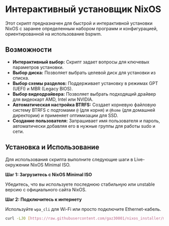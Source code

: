 # Интерактивный установщик NixOS

Этот скрипт предназначен для быстрой и интерактивной установки NixOS с заранее определенным набором программ и конфигурацией, ориентированной на использование bspwm.

## Возможности

* **Интерактивный выбор:** Скрипт задает вопросы для ключевых параметров установки.
* **Выбор диска:** Позволяет выбрать целевой диск для установки из списка.
* **Выбор схемы разделов:** Поддерживает установку в режимах GPT (UEFI) и MBR (Legacy BIOS).
* **Выбор видеодрайвера:** Позволяет выбрать подходящий драйвер для видеокарт AMD, Intel или NVIDIA.
* **Автоматическая настройка BTRFS:** Создает корневую файловую систему BTRFS с подтомами `@` (для корня) и `@home` (для домашней директории) и применяет оптимизации для SSD.
* **Создание пользователя:** Запрашивает имя пользователя и пароль, автоматически добавляя его в нужные группы для работы sudo и сети.

## Установка и Использование

Для использования скрипта выполните следующие шаги в Live-окружении NixOS Minimal ISO.

**Шаг 1: Загрузитесь с NixOS Minimal ISO**

Убедитесь, что вы используете последнюю стабильную или unstable версию с официального сайта NixOS.

**Шаг 2: Подключитесь к интернету**

Используйте `wpa_cli` для Wi-Fi или просто подключите Ethernet-кабель.

```bash
curl -LJO [https://raw.githubusercontent.com/gaz30001/nixos_installer/main/install_nixos.sh](https://raw.githubusercontent.com/gaz30001/nixos_installer/main/install_nixos.sh)

